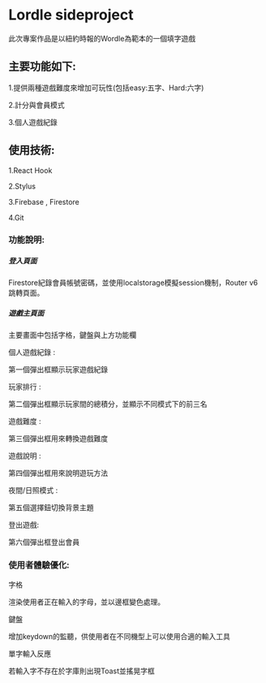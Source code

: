 # Lordle sideproject

此次專案作品是以紐約時報的Wordle為範本的一個填字遊戲

## 主要功能如下:

1.提供兩種遊戲難度來增加可玩性(包括easy:五字、Hard:六字)

2.計分與會員模式

3.個人遊戲紀錄

## 使用技術:

1.React Hook

2.Stylus

3.Firebase , Firestore

4.Git

### 功能說明:

##### 登入頁面
Firestore紀錄會員帳號密碼，並使用localstorage模擬session機制，Router v6跳轉頁面。
<!-- 會員頁面圖片 -->

##### 遊戲主頁面
主要畫面中包括字格，鍵盤與上方功能欄

<!-- 主畫面圖片 -->

個人遊戲紀錄 :

第一個彈出框顯示玩家遊戲紀錄

玩家排行 :

第二個彈出框顯示玩家間的總積分，並顯示不同模式下的前三名

遊戲難度 :

第三個彈出框用來轉換遊戲難度

遊戲說明 :

第四個彈出框用來說明遊玩方法

夜間/日照模式 :

第五個選擇鈕切換背景主題

登出遊戲:

第六個彈出框登出會員

### 使用者體驗優化:

字格

渲染使用者正在輸入的字母，並以邊框變色處理。

鍵盤

增加keydown的監聽，供使用者在不同機型上可以使用合適的輸入工具

單字輸入反應

若輸入字不存在於字庫則出現Toast並搖晃字框






